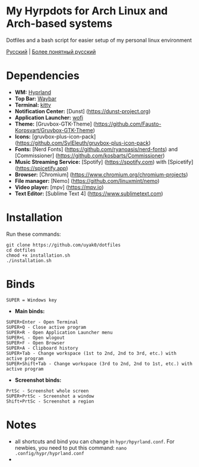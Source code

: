 # My Hyrpdots for Arch Linux and Arch-based systems
Dotfiles and a bash script for easier setup of my personal linux environment

[Русский](README-files/README_RU.md) | [Более понятный русский](README-files/README_RU_YOPTA.md)

# Dependencies
- **WM:** [Hyprland](https://hyprland.org)
- **Top Bar:** [Waybar](https://github.com/Alexays/Waybar)
- **Terminal:** [kitty](https://github.com/kovidgoyal/kitty)
- **Notification Center:** [Dunst] (https://dunst-project.org)
- **Application Launcher:** [wofi](https://sr.ht/~scoopta/wofi/)
- **Theme:** [Gruvbox-GTK-Theme] (https://github.com/Fausto-Korpsvart/Gruvbox-GTK-Theme) 
- **Icons:** [gruvbox-plus-icon-pack] (https://github.com/SylEleuth/gruvbox-plus-icon-pack)
- **Fonts:** [Nerd Fonts] (https://github.com/ryanoasis/nerd-fonts) and [Commissioner] (https://github.com/kosbarts/Commissioner)
- **Music Streaming Service:** [Spotify] (https://spotify.com) with [Spicetify] (https://spicetify.app)
- **Browser:** [Chromium] (https://www.chromium.org/chromium-projects)
- **File manager:** [Nemo] (https://github.com/linuxmint/nemo)
- **Video player:** [mpv] (https://mpv.io)
- **Text Editor:** [Sublime Text 4] (https://www.sublimetext.com)

# Installation
Run these commands:
```
git clone https://github.com/uyak0/dotfiles
cd dotfiles
chmod +x installation.sh
./installation.sh
``` 

# Binds
`SUPER = Windows key`
- **Main binds:**
```
SUPER+Enter - Open Terminal
SUPER+Q - Close active program
SUPER+R - Open Application Launcher menu
SUPER+L - Open wlogout
SUPER+F - Open Browser
SUPER+A - Clipboard history
SUPER+Tab - Change workspace (1st to 2nd, 2nd to 3rd, etc.) with active program
SUPER+Shift+Tab - Change workspace (3rd to 2nd, 2nd to 1st, etc.) with active program
```

- **Screenshot binds:**
```
PrtSc - Screenshot whole screen
SUPER+PrtSc - Screenshot a window
Shift+PrtSc - Screenshot a region
```

# Notes
- all shortcuts and bind you can change in `hypr/hpyrland.conf`. For newbies, you need to put this command: ```nano .config/hypr/hyprland.conf```
- 